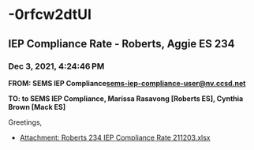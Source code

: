 # -0rfcw2dtUI
## IEP Compliance Rate - Roberts, Aggie ES 234
### Dec 3, 2021, 4:24:46 PM
**FROM: SEMS IEP Compliance<sems-iep-compliance-user@nv.ccsd.net>**

**TO: to SEMS IEP Compliance, Marissa Rasavong [Roberts ES], Cynthia Brown [Mack ES]**


Greetings,  





* [Attachment: Roberts 234 IEP Compliance Rate 211203.xlsx](-0rfcw2dtUI-attachment-1.xlsx)
